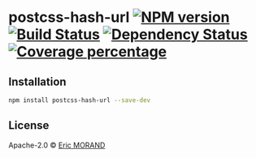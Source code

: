 # postcss-hash-url [![NPM version][npm-image]][npm-url] [![Build Status][travis-image]][travis-url] [![Dependency Status][daviddm-image]][daviddm-url] [![Coverage percentage][coveralls-image]][coveralls-url]

Installation
------------

```bash
npm install postcss-hash-url --save-dev
```

## License

Apache-2.0 © [Eric MORAND]()

[npm-image]: https://badge.fury.io/js/postcss-hash-url.svg
[npm-url]: https://npmjs.org/package/postcss-hash-url
[travis-image]: https://travis-ci.org/ericmorand/postcss-hash-url.svg?branch=master
[travis-url]: https://travis-ci.org/ericmorand/postcss-hash-url
[daviddm-image]: https://david-dm.org/ericmorand/postcss-hash-url.svg?theme=shields.io
[daviddm-url]: https://david-dm.org/ericmorand/postcss-hash-url
[coveralls-image]: https://coveralls.io/repos/github/ericmorand/postcss-hash-url/badge.svg
[coveralls-url]: https://coveralls.io/github/ericmorand/postcss-hash-url

